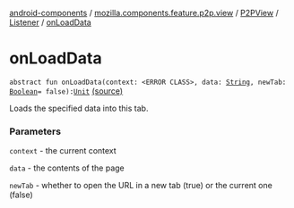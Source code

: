 [android-components](../../../index.md) / [mozilla.components.feature.p2p.view](../../index.md) / [P2PView](../index.md) / [Listener](index.md) / [onLoadData](./on-load-data.md)

# onLoadData

`abstract fun onLoadData(context: <ERROR CLASS>, data: `[`String`](https://kotlinlang.org/api/latest/jvm/stdlib/kotlin/-string/index.html)`, newTab: `[`Boolean`](https://kotlinlang.org/api/latest/jvm/stdlib/kotlin/-boolean/index.html)` = false): `[`Unit`](https://kotlinlang.org/api/latest/jvm/stdlib/kotlin/-unit/index.html) [(source)](https://github.com/mozilla-mobile/android-components/blob/master/components/feature/p2p/src/main/java/mozilla/components/feature/p2p/view/P2PView.kt#L171)

Loads the specified data into this tab.

### Parameters

`context` - the current context

`data` - the contents of the page

`newTab` - whether to open the URL in a new tab (true) or the current one (false)